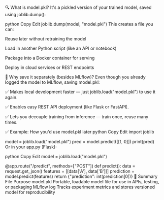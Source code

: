 🔍 What is model.pkl?
It's a pickled version of your trained model, saved using joblib.dump():

python
Copy
Edit
joblib.dump(model, "model.pkl")
This creates a file you can:

Reuse later without retraining the model

Load in another Python script (like an API or notebook)

Package into a Docker container for serving

Deploy in cloud services or REST endpoints

🧠 Why save it separately (besides MLflow)?
Even though you already logged the model to MLflow, saving model.pkl:

✅ Makes local development faster — just joblib.load("model.pkl") to use it again.

✅ Enables easy REST API deployment (like Flask or FastAPI).

✅ Lets you decouple training from inference — train once, reuse many times.

✅ Example: How you'd use model.pkl later
python
Copy
Edit
import joblib

model = joblib.load("model.pkl")
pred = model.predict([[1, 0]])
print(pred)
Or in your app.py (Flask):

python
Copy
Edit
model = joblib.load("model.pkl")

@app.route("/predict", methods=["POST"])
def predict():
    data = request.get_json()
    features = [[data['A'], data['B']]]
    prediction = model.predict(features)
    return {"prediction": int(prediction[0])}
🚀 Summary
File	Purpose
model.pkl	Portable, loadable model file for use in APIs, testing, or packaging
MLflow log	Tracks experiment metrics and stores versioned model for reproducibility




